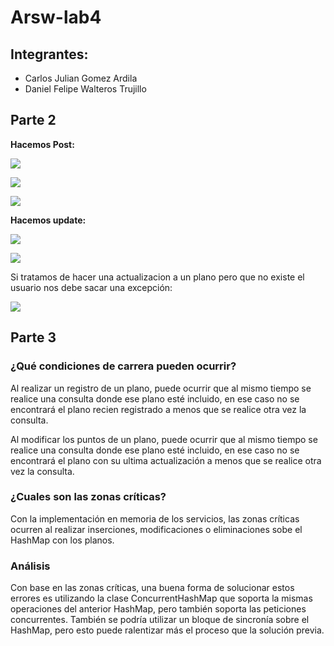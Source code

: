# Arsw-lab4

## Integrantes:
 - Carlos Julian Gomez Ardila
 - Daniel Felipe Walteros Trujillo


## Parte 2 

**Hacemos Post:**

![](https://github.com/Silenrate/arsw-lab4/blob/master/img/POST.png)

![](https://github.com/Silenrate/arsw-lab4/blob/master/img/FRUTA.png)

![](https://github.com/Silenrate/arsw-lab4/blob/master/img/Fruta2.png)

**Hacemos update:**

![](https://github.com/Silenrate/arsw-lab4/blob/master/img/UPDATE.png)

![](https://github.com/Silenrate/arsw-lab4/blob/master/img/ARBOL.png)

Si tratamos de hacer una actualizacion a un plano pero que no existe el usuario nos debe sacar una excepción:

![](https://github.com/Silenrate/arsw-lab4/blob/master/img/Error.png)

## Parte 3

### ¿Qué condiciones de carrera pueden ocurrir?

Al realizar un registro de un plano, puede ocurrir que al mismo tiempo se realice una consulta donde ese plano esté incluido, en ese caso no se encontrará el plano recien registrado a menos que se realice otra vez la consulta.

Al modificar los puntos de un plano, puede ocurrir que al mismo tiempo se realice una consulta donde ese plano esté incluido, en ese caso no se encontrará el plano con su ultima actualización a menos que se realice otra vez la consulta.

### ¿Cuales son las zonas críticas?

Con la implementación en memoria de los servicios, las zonas críticas ocurren al realizar inserciones, modificaciones o eliminaciones sobe el HashMap con los planos.

### Análisis

Con base en las zonas críticas, una buena forma de solucionar estos errores es utilizando la clase ConcurrentHashMap que soporta la mismas operaciones del anterior HashMap, pero también soporta las peticiones concurrentes.
También se podría utilizar un bloque de sincronía sobre el HashMap, pero esto puede ralentizar más el proceso que la solución previa.
